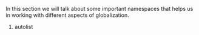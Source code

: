 <properties date="2016-06-24"
SortOrder="11"
/>

In this section we will talk about some important namespaces that helps us in working with different aspects of globalization.

1. autolist
